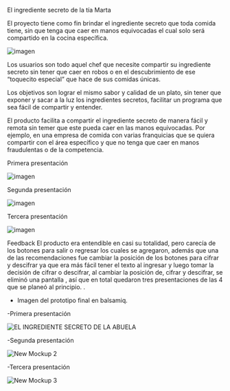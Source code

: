 <!-- titulo del proyecto -->
El ingrediente secreto de la tía Marta
<!-- resumen de qe trata mi proyecto -->
El proyecto tiene como fin brindar el ingrediente secreto que toda comida tiene, sin que tenga que caer en manos equivocadas el cual solo será compartido en la cocina específica. 
<!-- imagen final del proyecto -->
![imagen](https://github-production-user-asset-6210df.s3.amazonaws.com/51222789/58820010-0f341a80-85f7-11e9-9244-a37612a51ef4.png)

<!-- Investigación UX: -->
<!-- quienes son los usuarios -->
Los usuarios son todo aquel chef que necesite compartir su ingrediente secreto sin tener que caer en robos o en el descubrimiento de ese “toquecito especial” que hace de sus comidas únicas.

<!-- //objetivos// -->
Los objetivos son lograr el mismo sabor y calidad de un plato, sin tener que exponer y sacar a la luz los ingredientes secretos, facilitar un programa que sea fácil de compartir y entender. 
<!-- solucion de problemas o necesidad del usuario -->
El producto facilita a compartir el ingrediente secreto de manera fácil y remota sin temer que este pueda caer en las manos equivocadas.
Por ejemplo, en una empresa de comida con varias franquicias que se quiera compartir con el área específico y que no tenga que caer en manos fraudulentas o de la competencia.
<!-- prototipo en papel. -->

Primera presentación 

![imagen](https://user-images.githubusercontent.com/51222789/58821082-e7928180-85f9-11e9-884d-c52730e65154.png)

Segunda presentación

![imagen](https://user-images.githubusercontent.com/51222789/58821184-27596900-85fa-11e9-8c9b-f8f87410a31a.png)

Tercera presentación

![imagen](https://user-images.githubusercontent.com/51222789/58821468-bebebc00-85fa-11e9-93cb-068e07c0676f.png)

<!--resumen del feedback-->

Feedback
El producto era entendible en casi su totalidad, pero carecía de los botones para salir o regresar los cuales se agregaron, además que una de las recomendaciones fue cambiar la posición de los botones para cifrar y descifrar ya que era más fácil tener el texto al ingresar y luego tomar la decisión de cifrar o descifrar, al cambiar la posición de, cifrar y descifrar, se eliminó una pantalla , así que en total quedaron tres presentaciones de las 4 que se planeó al principio.
.
  - Imagen del prototipo final en balsamiq.

-Primera presentación

![EL INGREDIENTE SECRETO DE LA ABUELA](https://user-images.githubusercontent.com/51222789/58884535-401f5880-86a6-11e9-96b0-b8d422dcdb5a.png)

-Segunda presentación

![New Mockup 2](https://user-images.githubusercontent.com/51222789/58884946-eec39900-86a6-11e9-9989-98b918b77b07.png)

-Tercera presentación

![New Mockup 3](https://user-images.githubusercontent.com/51222789/58885797-6e9e3300-86a8-11e9-9ede-397ba75d97b6.png)


